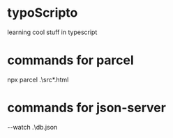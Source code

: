 # typoScripto

learning cool stuff in typescript

# commands for parcel

npx parcel .\src\*.html

# commands for json-server

--watch .\db.json
